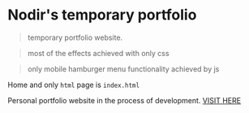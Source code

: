 # Nodir's temporary portfolio
> temporary portfolio website.

> most of the effects achieved with only css 

> only mobile hamburger menu functionality achieved by js 


Home and only ``` html ``` page is `index.html`






Personal portfolio website in the process of development. <a href="https://nodir-any.github.io/NodIr/">VISIT HERE</a>

